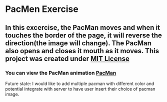 # PacMen Exercise
## In this excercise, the PacMan moves and when it touches the border of the page, it will reverse the direction(the image will change). The PacMan also opens and closes it mouth as it moves. This project was created under <a href="https://github.com/rhdpd/Eye/blob/main/License"> MIT License </a>

### You can view the PacMan animation <a href="https://rhdpd.github.io/PacMen/"> PacMan </a>

Future state: I would like to add multiple pacman with different color and potential integrate with server to have user insert their choice of pacman image.
